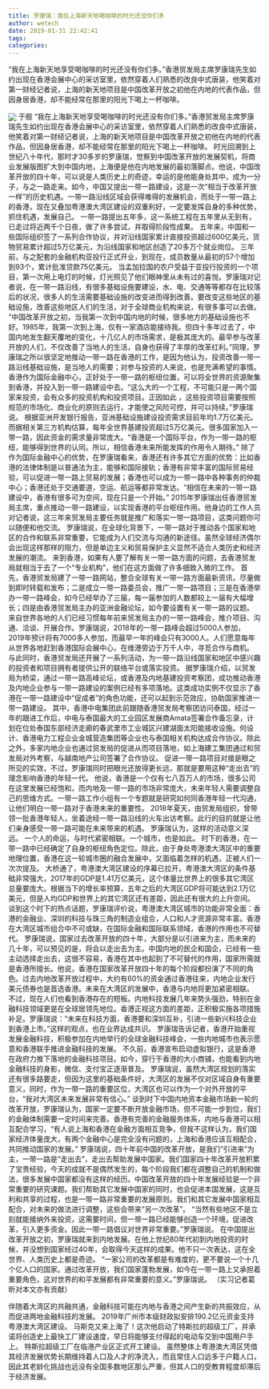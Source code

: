 ```yaml
---
title: 罗康瑞：我在上海新天地喝咖啡的时光还没你们多
author: wetech
date: 2019-01-31 22:42:41
tags: 
categories: 
---
```

“我在上海新天地享受喝咖啡的时光还没有你们多。”香港贸发局主席罗康瑞先生如约出现在香港会展中心的采访室里，依然穿着人们熟悉的改良中式唐装，他笑着对第一财经记者说，上海的新天地项目是中国改革开放之初他在内地的代表作品，但因身居香港，却不能经常在那里的阳光下喝上一杯咖啡。
<!-- more -->
<img align="center" border="0" src="https://imgcdn.yicai.com/uppics/images/2019/01/5f6c5d3df69e0c90c3e4a6b09981a46c.jpg" />
于舰
“我在上海新天地享受喝咖啡的时光还没有你们多。”香港贸发局主席罗康瑞先生如约出现在香港会展中心的采访室里，依然穿着人们熟悉的改良中式唐装，他笑着对第一财经记者说，上海的新天地项目是中国改革开放之初他在内地的代表作品，但因身居香港，却不能经常在那里的阳光下喝上一杯咖啡。
时光回溯到上世纪八十年代，那时才30多岁的罗康瑞，觉察到中国改革开放的发展契机，将商业发展版图扩大到中国内地，上海便是他在内地发展的最初落脚点。他说，中国改革开放的四十年，可以说是人类历史上的奇迹，幸运的是他能身处其中，成为一分子，与之一路走来。如今，中国又提出一带一路建设，这是一次“相当于改革开放一样”的历史机遇。一带一路沿线区域会获得难得的发展机会，而处于一带一路上的香港，现在又叠加粤港澳大湾区建设的双重利好，一定要发挥自身的多种优势，抓住机遇，发展自己。
一带一路提出五年多，这一系统工程在五年里从无到有，已走过将近两千个日夜，做了许多尝试，并取得阶段性成果。
五年来，中国和一些国际组织签了一系列合作协议，并对沿线国家累计直接投资超过600亿美元，货物贸易累计超过5万亿美元，为沿线国家和地区创造了20多万个就业岗位。
三年前，与之配套的金融机构亚投行正式开业，到现在，成员数量从最初的57个增加到93个，累计批准贷款75亿美元。
当孟加拉国的农户受益于亚投行投资的一个项目，第一次用上电灯的时候，灯光照见了他们眼神里从未有过的喜悦。罗康瑞对记者说，在一带一路沿线，有很多基础设施要建设，水、电、交通等等都存在比较落后的状况，很多人的生活需要基础设施的改变进而得到改善。要改变这些地区的基础设施，改善这些地区人们的生活，对于全球商业机构来说，有很多事可以去做。
“中国改革开放之初，当我第一次到中国内地的时候，很多地方的基础设施也不好。1985年，我第一次到上海，仅有一家酒店能接待我。但四十多年过去了，中国内地发生翻天覆地的变化，十几亿人的市场需求，是极其庞大的。最早参与改革开放的人们，不仅改善了当地人的生活，自身也获得了丰厚的改革红利。”同理，罗康瑞之所以很坚定地推动一带一路在香港的工作，是因为他认为，投资改善一带一路沿线基础设施，是当地人的需要；对参与投资的人来说，也是充满希望的事情。
香港作为国际金融中心，正好处于一带一路的枢纽位置，可以将全世界的资源聚集到香港，并投入到一带一路建设中去。“这么大的一个工程，不可能只是一两个国家来投资，会有众多的投资机构和投资项目。正因如此 ，这些投资项目需要按照规范的市场化、商业化的原则去运行，才能使之风险可控，并可以持续。”罗康瑞说。
根据亚洲开发银行报告，亚洲基础设施建设投资需求目前年均1.7万亿美元。而据相关第三方机构估算，每年全世界基建投资超过5万亿美元。很多国家加入一带一路，因此资金的需求量非常庞大。“香港是一个国际平台，作为一带一路的枢纽，能够得到世界的认同。所以，相信香港未来所能发挥的作用令人期待。”
除了作为国际金融中心的优势，在罗康瑞看来，香港还有许多其它方面的优势：比如香港的法律体制是以普通法为主，能够和国际接轨；香港有非常丰富的国际贸易经验，可以促进一带一路上贸易的发展；香港也可以成为一带一路中各种事务的仲裁中心；香港还处于交通要道，空运、航运等都非常发达。“相信在未来的一带一路建设中，香港有很多可为空间，现在只是一个开始。”
2015年罗康瑞出任香港贸发局主席，重点推动一带一路建设，以实现香港的平台枢纽作用。他身边的工作人员对记者说，这三年来贸发局主要任务就是推广和落实一带一路项目，这类问题你可以随便和他交流。
罗康瑞说，在全球化背景下，一带一路对于推动各个国家和地区的合作和联系非常重要，它能成为人们交流与沟通的新途径。虽然全球经济偶尔会出现这样那样的阻力，但是单边主义和贸易保护主义显然不适合人类历史和经济发展的潮流。
来到香港，如果有人要了解有关一带一路方面的问题，去香港贸发局就相当于去了一个“专业机构”，他们在这方面做了许多细致入微的工作。
首先，香港贸发局建了一带一路网站，整合全球有关一带一路方面最新资讯，尽量做到即时转载和发布；二是成立一带一路委员会，推广一带一路项目；三是在香港举办一带一路峰会，如今已经举办了三届，每一届参加的人数都较上一届有大幅增长；四是由香港贸发局主办的亚洲金融论坛，如今要设置有关一带一路的议题。
来自世界各地的人们已经习惯每年前来贸发局主办的一带一路峰会，推介项目、沟通、洽谈、开展合作。罗康瑞说，2018年的一带一路峰会超过5000人参加，2019年预计将有7000多人参加，而最早一年的峰会只有3000人。人们愿意每年从世界各地赶到香港国际会展中心，在维港旁边于万千人中，寻觅合作与商机。
与此同时，香港贸发局还开展了一系列活动，为一带一路沿线国家和地区中感兴趣的投资者和项目拥有者提供公开的联络平台或落实投资。
据罗康瑞介绍，以贸发局为桥梁，通过一带一路高峰论坛，或香港及内地基建投资考察团，成功推动香港及内地企业参与一带一路建设的案例已经有多项落地。这类成功实例不仅显示了香港在一带一路建设中“促成者”的角色功能，还可以起到示范效应，协助国家推进一带一路建设。
其中，香港中电集团此前跟随香港贸发局考察团访问泰国，经过一年的跟进工作后，中电与泰国最大的工业园区发展商Amata签署合作备忘录，计划在位处泰国东部经济走廊的春武里市工业城区兴建湖面太阳能接收设施。何设计、香港电力工程企业金城营造集团等企业也与泰国相关机构达成合作协议。除此之外，多家内地企业也通过贸发局的促进从而项目落地，如上海建工集团通过和贸发局对外考察，与越南地产公司签署了合作协议。
促进一带一路项目对接是眼之所见的实效，不过，罗康瑞同时把眼光还放得更长远，那就是要用这种“走出去”的理念影响香港的年轻一代。
他说，香港是一个仅有七八百万人的市场，很多公司在这里发展已经饱和，而内地及一带一路的市场非常庞大，未来年轻人需要调整自己的思维方式。一带一路工作小组有一个专题就是研究如何同香港年轻一代沟通，让他们明白一带一路对于香港未来的重要性。
2018年夏天，由贸发局组织，曾带领一批香港年轻人，坐着途经一带一路沿线的火车出访考察。此行的目的就是让他们亲身感受一带一路可能在未来带来的机遇。
罗康瑞认为，这样的活动意义深远。
一个人的命运，与时代紧密相联。一个城市，也是如此。
时下的香港，在一带一路中已经确定了自身的枢纽角色定位。除此，由于身处粤港澳大湾区中的重要地理位置，香港在这一轮城市圈的融合发展中，又面临着怎样的机遇，正被人们一次次提及。
大桥通了，粤港澳大湾区建设的序幕已拉开。粤港澳大湾区的条件基础非常强大，2017年的GDP是1.41万亿美元，这个体量比世界上的很多其它湾区总量要庞大。根据当下的增长率预算，五年之后的大湾区GDP将可能达到2.1万亿美元，但是人均GDP和世界上的其它湾区还有差距，因此还有很大的上升空间。
谈到这个时下的热点话题，罗康瑞评价说，粤港澳大湾区城市的功能非常全面：香港的金融业、深圳的科技与珠三角的制造业组合，人口和人才资源非常丰富。香港在大湾区城市组合中不可或缺，在国际金融和国际联系领域，香港的作用也不可替代。
罗康瑞说，国家过去改革开放的四十年，大部分是以引进来为主，而未来的几十年，可以预见的是，将会以走出去为主。中国内地的民企和国企，已经有一些主动选择走出去，这很不容易，香港在其中也起到了不可替代的作用，国家所需就是香港所擅长。他说，香港在国家改革开放四十年的每个阶段都扮演了不同的角色。过去内地改革开放过程中，大约有60%的资金通过香港往来，内地企业发行美元债券也是首选香港。未来在大湾区的发展中，香港与内地将更加紧密相联。
不过，现在人们也看到香港存在的短板。内地科技发展几年来势头强劲，特别在金融科技领域更是在全球居领先地位。香港正视这方面的差距，正积极实施各项措施补足。罗康瑞说：“未来在科技方面，香港要和深圳互补，引进一些新兴科技企业到香港上市。”这样的观点，也在业界达成共识。
罗康瑞告诉记者，香港开始重视发展金融科技，积极参加在内地举行的全球金融科技峰会，一些内地城市也表示愿意和香港联手推进金融科技的发展。
不久前，香港宣布启动虚拟银行，这是香港在政府力推下落地的金融科技项目。如今，穿行于香港的大小商铺，也能看到内地金融科技的身影，微信、支付宝正逐渐普及。
罗康瑞说，虽然大湾区规划的落实还有很多路要走，但因为这里的基础条件好，大湾区的发展不仅对区域自身有重要意义，同时，作为一带一路的重要区位，大湾区也可以作为一个对外开放的平台，“我对大湾区未来发展非常有信心。”
谈到时下中国内地资本金融市场新一轮的改革开放，罗康瑞认为，国家一定要不断开放金融市场，但不可能一步到位，我们的金融体制需要一定时间来完善。香港有完善的金融服务体系，内地与香港可以相互配合学习，“有人说上海和香港在金融方面相互竞争，但我不这样认为，我们国家经济体量庞大，有两个金融中心是完全没有问题的，上海和香港应该互相配合，共同推动国家的发展。”
罗康瑞说，四十年前中国的改革开放，是我们“引进来”为主，一带一路是“走出去”，走出去帮助发展中国家。我们国家四十年改革开放积累了宝贵经验，今天的成就不是偶然发生的，每个阶段我们都在调整自己的机制和做法，很多发展中国家都没有这样的经历。中国改革开放的四十年发展经验是一个非常重要的研究课题。我们帮助其它发展中国家的同时，也会促进本国发展，这是互利和共享的过程，也是一带一路非常重要的发展原则。我们和其它发展中国家相互配合，对未来的做法进行调整，这些会带来“另一次改革”。
“当然有些地区不是立刻就能接纳外来投资，这需要时间，但一带一路已经能够创造一个环境，促进改革，引入更多资金。因此一带一路倡议对世界非常重要。”罗康瑞说。
在中国提出改革开放之初，罗康瑞就来到内地发展。在他上世纪80年代初到内地投资的时候，并没想到国家经过40年，会取得今天这样的成果。他不只一次表达，这在全世界、人类历史上都是奇迹。
“一家公司的改革都是有难度的，更不要说一个十几个亿人口的国家。通过改革开放，我们国家蓬勃发展，如今在一带一路上又承担着重要角色，这对世界的和平发展都有非常重要的意义。”罗康瑞说。
（实习记者葛昕对本文亦有贡献）
 
 
伴随着大湾区的共融共通，金融科技可能在内地与香港之间产生新的共振效应，从而促进两地金融科技的发展。
2019年广州市本级财政拟安排190.2亿元资金支持粤港澳大湾区建设。
马斯克又来上海了！这次他启动了特斯拉的超级工厂，并承诺将创造史上最快工厂建设速度，早日将能够支付得起的电动车交到中国用户手上。
特斯拉超级工厂在临港产业区正式开工建设。
虽然整体上粤港澳大湾区凭借其经济发展优势长期维持着人口及人才的净流入，而且常住人口远多于户籍人口，因此其老龄化挑战也远没有全国多数地区那么严重，但其人口的受教育程度却滞后于经济发展。
